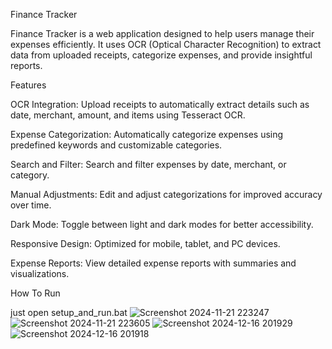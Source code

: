 Finance Tracker

Finance Tracker is a web application designed to help users manage their expenses efficiently. It uses OCR (Optical Character Recognition) to extract data from uploaded receipts, categorize expenses, and provide insightful reports.

Features

OCR Integration: Upload receipts to automatically extract details such as date, merchant, amount, and items using Tesseract OCR.

Expense Categorization: Automatically categorize expenses using predefined keywords and customizable categories.

Search and Filter: Search and filter expenses by date, merchant, or category.

Manual Adjustments: Edit and adjust categorizations for improved accuracy over time.

Dark Mode: Toggle between light and dark modes for better accessibility.

Responsive Design: Optimized for mobile, tablet, and PC devices.

Expense Reports: View detailed expense reports with summaries and visualizations.




How To Run 

just open setup_and_run.bat
![Screenshot 2024-11-21 223247](https://github.com/user-attachments/assets/cb4cc074-e5f9-4408-b2db-f3bf3e1be0fd)
![Screenshot 2024-11-21 223605](https://github.com/user-attachments/assets/998816ae-ea06-406d-a181-69b3e3583787)
![Screenshot 2024-12-16 201929](https://github.com/user-attachments/assets/45d84e00-df1c-4fdc-ad34-52a251fe0ac7)
![Screenshot 2024-12-16 201918](https://github.com/user-attachments/assets/654952db-a394-426f-a806-cd9627272621)


